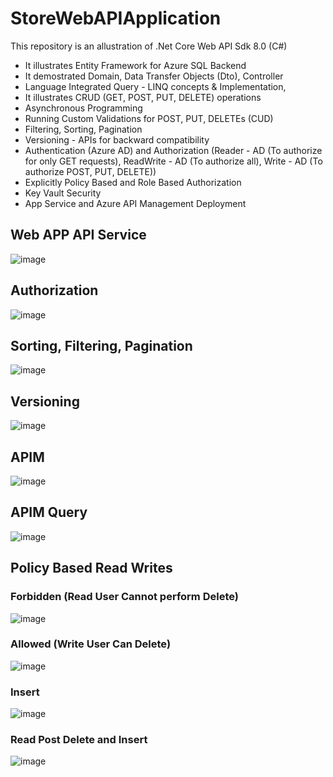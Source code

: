 # StoreWebAPIApplication

This repository is an allustration of .Net Core Web API Sdk 8.0 (C#)
 - It illustrates Entity Framework for Azure SQL Backend
 - It demostrated Domain, Data Transfer Objects (Dto), Controller
 - Language Integrated Query - LINQ concepts & Implementation, 
 - It illustrates CRUD (GET, POST, PUT, DELETE) operations
 - Asynchronous Programming
 - Running Custom Validations for POST, PUT, DELETEs (CUD)
 - Filtering, Sorting, Pagination
 - Versioning - APIs for backward compatibility
 - Authentication (Azure AD) and Authorization (Reader - AD (To authorize for only GET requests), ReadWrite - AD (To authorize all), Write - AD (To authorize POST, PUT, DELETE))
 - Explicitly Policy Based and Role Based Authorization
 - Key Vault Security
 - App Service and Azure API Management Deployment

## Web APP API Service
![image](https://github.com/keshavksingh/StoreWebAPIApplication/assets/41631964/6da0801b-ab6b-4790-b84d-001d1c957287)
## Authorization
![image](https://github.com/keshavksingh/StoreWebAPIApplication/assets/41631964/8a270382-d6e4-4ce2-ad9b-b2479446ab72)
## Sorting, Filtering, Pagination
![image](https://github.com/keshavksingh/StoreWebAPIApplication/assets/41631964/3b43c26f-a5d5-4a4e-b517-ba3239eb5be8)
## Versioning
![image](https://github.com/keshavksingh/StoreWebAPIApplication/assets/41631964/99f1159b-c14b-453c-8515-b37437cb6519)

## APIM
![image](https://github.com/keshavksingh/StoreWebAPIApplication/assets/41631964/466ef0af-9a0d-49e4-8249-e070be650677)
## APIM Query
![image](https://github.com/keshavksingh/StoreWebAPIApplication/assets/41631964/f6c61607-f212-400f-b56e-bd26f7666199)
## Policy Based Read Writes
### Forbidden (Read User Cannot perform Delete)
![image](https://github.com/keshavksingh/StoreWebAPIApplication/assets/41631964/1f9ab72b-e5a9-4385-b5ec-3c982a24cbc3)
### Allowed (Write User Can Delete)
![image](https://github.com/keshavksingh/StoreWebAPIApplication/assets/41631964/e35f1484-5015-4de6-8928-344b3c61e884)
### Insert
![image](https://github.com/keshavksingh/StoreWebAPIApplication/assets/41631964/55b1796b-c6f6-4d10-8dc7-cd583167cd1c)
### Read Post Delete and Insert
![image](https://github.com/keshavksingh/StoreWebAPIApplication/assets/41631964/b28e04be-edda-4718-a83d-a2812908c009)



